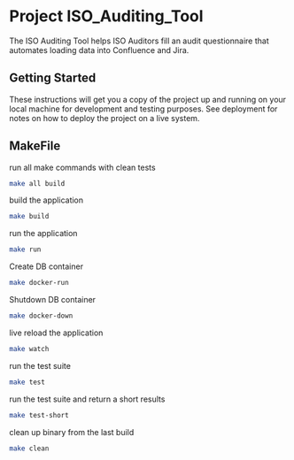 # Project ISO_Auditing_Tool

The ISO Auditing Tool helps ISO Auditors fill an audit questionnaire that automates loading data into Confluence and Jira.

## Getting Started

These instructions will get you a copy of the project up and running on your local machine for development and testing purposes. See deployment for notes on how to deploy the project on a live system.

## MakeFile

run all make commands with clean tests
```bash
make all build
```

build the application
```bash
make build
```

run the application
```bash
make run
```

Create DB container
```bash
make docker-run
```

Shutdown DB container
```bash
make docker-down
```

live reload the application
```bash
make watch
```

run the test suite
```bash
make test
```

run the test suite and return a short results
```bash
make test-short
```

clean up binary from the last build
```bash
make clean
```
